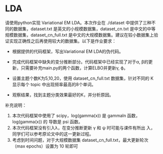 # LDA 

请使用python实现 Variational EM LDA。本次作业在 ./dataset 中提供了三种不同的数据集，dataset.txt 是英文的小规模数据集，dataset_cn.txt 是中文的中等规模数据集，dataset_cn_full.txt 是中文的大规模数据集。建议在较小数据集上验证实现正确性之后再使用较大的数据集。以下是作业要求：

* 根据提供的代码框架，写出Variational EM LDA的伪代码。

* 完成代码框架中缺失的变分推断部分。代码框架中已经实现了对于α, β的更新，只需要补充main.py的两个函数，计算ELBO并更新γ, ϕ。

* 设置主题个数K为5,10,20，使用 dataset_cn_full.txt 数据集，针对不同的 K 显示每个 topic 中出现频率最高的8个单词。

* 观察结果，找到主题分类效果最好的K，并分析原因。

补充说明：
1. 本次代码框架中使用了 scipy，log(gamma(x)) 是 gammaln 函数，log(gamma(x)) 的
导数是 psi 函数。
1. 本次代码框架没有引入λ，在变分推断更新 γ 和 ψ 时可能与课件有所出
入，同学们可以参考原论文中的这一更新过程。
1. 考虑到时间问题，对于大规模数据集 dataset_cn_full.txt，最大更新轮次
（max epochs）设置为 10 轮即可